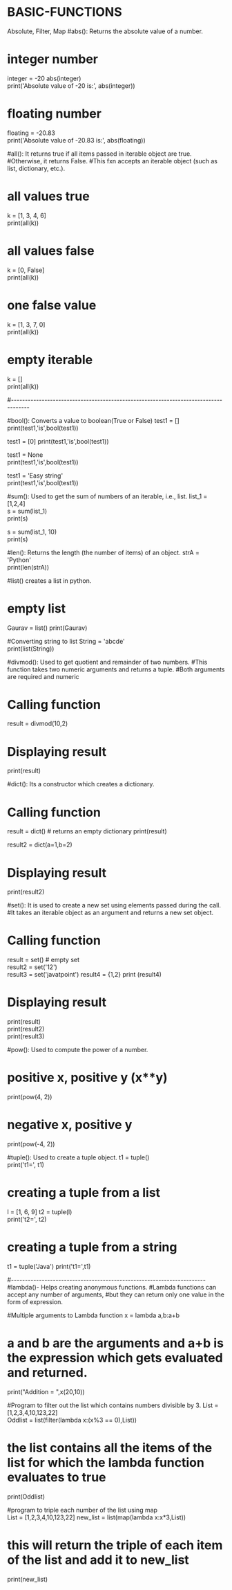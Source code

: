 # BASIC-FUNCTIONS
Absolute, Filter, Map
#abs(): Returns the absolute value of a number.
#  integer number     
integer = -20
abs(integer)  
print('Absolute value of -20 is:', abs(integer))  

#  floating number  
floating = -20.83  
print('Absolute value of -20.83 is:', abs(floating))  

#all(): It returns true if all items passed in iterable object are true. 
#Otherwise, it returns False.
#This fxn accepts an iterable object (such as list, dictionary, etc.). 
# all values true  
k = [1, 3, 4, 6]  
print(all(k))

# all values false  
k = [0, False]  
print(all(k))  

# one false value  
k = [1, 3, 7, 0]  
print(all(k))

# empty iterable  
k = []  
print(all(k)) 

#------------------------------------------------------------------------------------

#bool(): Converts a value to boolean(True or False)
test1 = []  
print(test1,'is',bool(test1)) 

test1 = [0]
print(test1,'is',bool(test1))    

test1 = None  
print(test1,'is',bool(test1))  

test1 = 'Easy string'  
print(test1,'is',bool(test1)) 

#sum(): Used to get the sum of numbers of an iterable, i.e., list.
list_1 = [1,2,4]  
s = sum(list_1)  
print(s)  

s = sum(list_1, 10)  
print(s) 

#len(): Returns the length (the number of items) of an object.
strA = 'Python'  
print(len(strA))  

#list() creates a list in python.
# empty list  
Gaurav = list()
print(Gaurav)  

#Converting string to list
String = 'abcde'       
print(list(String)) 

#divmod(): Used to get quotient and remainder of two numbers. 
#This function takes two numeric arguments and returns a tuple. 
#Both arguments are required and numeric 
# Calling function  
result = divmod(10,2)  
# Displaying result  
print(result)  

#dict(): Its a constructor which creates a dictionary. 
# Calling function  
result = dict() # returns an empty dictionary 
print(result)

result2 = dict(a=1,b=2)  
# Displaying result  
print(result2)  

#set(): It is used to create a new set using elements passed during the call. 
#It takes an iterable object as an argument and returns a new set object.
# Calling function  
result = set() # empty set  
result2 = set('12')  
result3 = set('javatpoint') 
result4 = {1,2}
print (result4)
# Displaying result  
print(result)  
print(result2)  
print(result3)  

#pow(): Used to compute the power of a number.
# positive x, positive y (x**y)  
print(pow(4, 2))  

# negative x, positive y  
print(pow(-4, 2))  

#tuple(): Used to create a tuple object.
t1 = tuple()  
print('t1=', t1)  

# creating a tuple from a list 
l =  [1, 6, 9]
t2 = tuple(l)  
print('t2=', t2)  

# creating a tuple from a string  
t1 = tuple('Java') 
print('t1=',t1)  

#----------------------------------------------------------------------
#lambda()- Helps creating anonymous functions. 
#Lambda functions can accept any number of arguments, 
#but they can return only one value in the form of expression.

#Multiple arguments to Lambda function
x = lambda a,b:a+b 
# a and b are the arguments and a+b is the expression which gets evaluated and returned.   
print("Addition = ",x(20,10)) 

#Program to filter out the list which contains numbers  divisible by 3.
List = [1,2,3,4,10,123,22]  
Oddlist = list(filter(lambda x:(x%3 == 0),List)) 
# the list contains all the items of the list for which the lambda function evaluates to true  
print(Oddlist) 

#program to triple each number of the list using map  
List = [1,2,3,4,10,123,22] 
new_list = list(map(lambda x:x*3,List)) 
# this will return the triple of each item of the list and add it to new_list  
print(new_list)   
